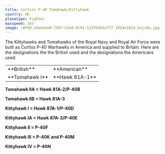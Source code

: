 ```yaml
---
title: Curtiss P-40 Tomahawk/Kittyhawk
country: UK
planetype: Fighter
maxspeed: 343
image: /0P40_e5eb44e0-7507-41e0-8c91-1137b565e777_1024x1024_hnjc8a.jpg
---
```

The Kittyhawks and Tomahawks of the Royal Navy and Royal Air Force were built as Curtiss P-40 Warhawks in America and supplied to Britain. Here are the designations the the British used and the designations the Americans used. 

<table>

<tr>

<td>**British**</td>

<td>**American**</td>

</tr>

<tr>

<td>**Tomahawk I**</td>

<td>**Hawk 81A-1**</td>

</tr>

</table>

**Tomahawk IIA                 =                    Hawk 81A-2/P-40B**

**Tomahawk IIB                 =                    Hawk 81A-3**

**Kittyhawk I                      =                     Hawk 87A-1/P-40D**

**Kittyhawk IA                   =                      Hawk 87A-3/P-40E**

**Kittyhawk II                     =                      P-40F**

**Kittyhawk III                    =                     P-40K and P-40M**

**Kittyhawk IV                   =                     P-40N**